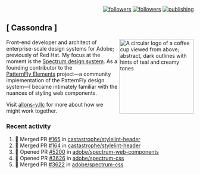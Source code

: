 <p align="right"><a rel="me" href="https://front-end.social/@castastrophe">
    <img alt="followers" title="Follow me on Mastodon" src="https://img.shields.io/mastodon/follow/109297102751309835?domain=https%3A%2F%2Ffront-end.social&label=Follow&logo=mastodon&logoColor=white&style=for-the-badge&labelColor=008080&color=006969"/></a>
  <a href="https://codepen.io/castastrophe/">
    <img alt="followers" title="Follow me on CodePen" src="https://img.shields.io/badge/23-1?color=640464&labelColor=7c007c&style=for-the-badge&logo=codepen&label=Follow"/></a>
<a href="https://castastrophe.medium.com/">
    <img alt="publishing" title="View articles on Medium" src="https://img.shields.io/badge/107-1?color=666&labelColor=444&label=subscribe&logo=medium&logoColor=white&style=for-the-badge"/></a>
</p>

## [&nbsp;Cassondra&nbsp;]

<img align="right" src="https://github-production-user-asset-6210df.s3.amazonaws.com/1840295/253016758-ba468774-1cd3-42c2-8f43-947b5eeb5edf.png" height="200" alt="A circular logo of a coffee cup viewed from above; abstract, dark outlines with hints of teal and creamy tones">

Front-end developer and architect of enterprise-scale design systems for Adobe; previously of Red Hat. My focus at the moment is the [Spectrum design system](https://github.com/adobe/spectrum-css). As a founding contributor to the [PatternFly&nbsp;Elements](https://github.com/patternfly/patternfly-elements) project&mdash;a community implementation of the PatternFly design system&mdash;I became intimately familiar with the nuances of styling web components.

Visit [allons-y.llc](http://allons-y.llc/) for more about how we might work together.

### Recent activity

<!--START_SECTION:activity-->
1. 🎉 Merged PR [#165](https://github.com/castastrophe/stylelint-header/pull/165) in [castastrophe/stylelint-header](https://github.com/castastrophe/stylelint-header)
2. 🎉 Merged PR [#164](https://github.com/castastrophe/stylelint-header/pull/164) in [castastrophe/stylelint-header](https://github.com/castastrophe/stylelint-header)
3. 💪 Opened PR [#5200](https://github.com/adobe/spectrum-web-components/pull/5200) in [adobe/spectrum-web-components](https://github.com/adobe/spectrum-web-components)
4. 💪 Opened PR [#3626](https://github.com/adobe/spectrum-css/pull/3626) in [adobe/spectrum-css](https://github.com/adobe/spectrum-css)
5. 🎉 Merged PR [#3622](https://github.com/adobe/spectrum-css/pull/3622) in [adobe/spectrum-css](https://github.com/adobe/spectrum-css)
<!--END_SECTION:activity-->
